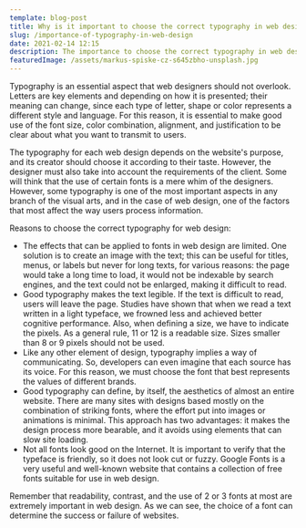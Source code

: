 ```yaml
---
template: blog-post
title: Why is it important to choose the correct typography in web design?
slug: /importance-of-typography-in-web-design
date: 2021-02-14 12:15
description: The importance to choose the correct typography in web design.
featuredImage: /assets/markus-spiske-cz-s645zbho-unsplash.jpg
---
```

Typography is an essential aspect that web designers should not overlook. Letters are key elements and depending on how it is presented; their meaning can change, since each type of letter, shape or color represents a different style and language. For this reason, it is essential to make good use of the font size, color combination, alignment, and justification to be clear about what you want to transmit to users. 

The typography for each web design depends on the website's purpose, and its creator should choose it according to their taste. However, the designer must also take into account the requirements of the client. Some will think that the use of certain fonts is a mere whim of the designers. However, some typography is one of the most important aspects in any branch of the visual arts, and in the case of web design, one of the factors that most affect the way users process information.

Reasons to choose the correct typography for web design:

* The effects that can be applied to fonts in web design are limited. One solution is to create an image with the text; this can be useful for titles, menus, or labels but never for long texts, for various reasons: the page would take a long time to load, it would not be indexable by search engines, and the text could not be enlarged, making it difficult to read.
* Good typography makes the text legible. If the text is difficult to read, users will leave the page. Studies have shown that when we read a text written in a light typeface, we frowned less and achieved better cognitive performance. Also, when defining a size, we have to indicate the pixels. As a general rule, 11 or 12 is a readable size. Sizes smaller than 8 or 9 pixels should not be used.
* Like any other element of design, typography implies a way of communicating. So, developers can even imagine that each source has its voice. For this reason, we must choose the font that best represents the values of different brands.
* Good typography can define, by itself, the aesthetics of almost an entire website. There are many sites with designs based mostly on the combination of striking fonts, where the effort put into images or animations is minimal. This approach has two advantages: it makes the design process more bearable, and it avoids using elements that can slow site loading.
* Not all fonts look good on the Internet. It is important to verify that the typeface is friendly, so it does not look cut or fuzzy. Google Fonts is a very useful and well-known website that contains a collection of free fonts suitable for use in web design.

Remember that readability, contrast, and the use of 2 or 3 fonts at most are extremely important in web design. As we can see, the choice of a font can determine the success or failure of websites.